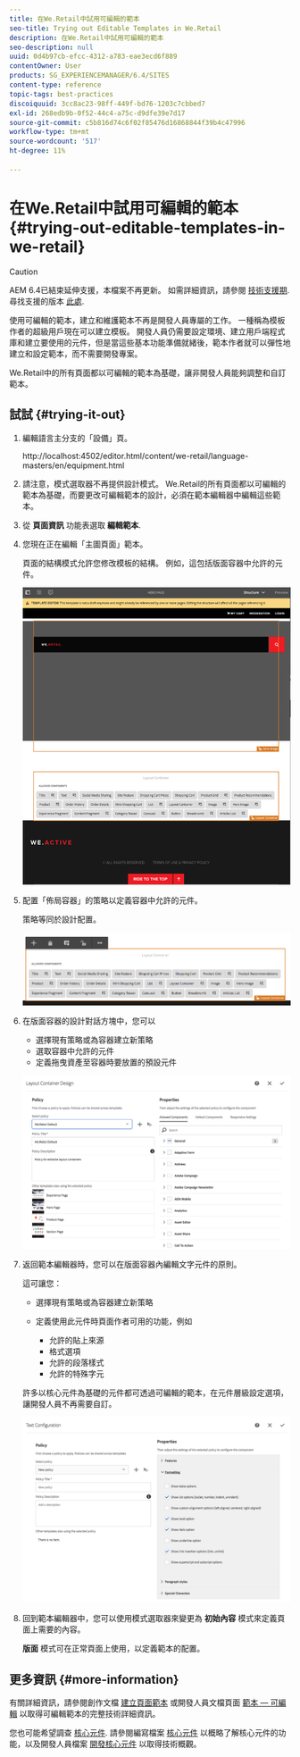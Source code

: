 ```yaml
---
title: 在We.Retail中試用可編輯的範本
seo-title: Trying out Editable Templates in We.Retail
description: 在We.Retail中試用可編輯的範本
seo-description: null
uuid: 0d4b97cb-efcc-4312-a783-eae3ecd6f889
contentOwner: User
products: SG_EXPERIENCEMANAGER/6.4/SITES
content-type: reference
topic-tags: best-practices
discoiquuid: 3cc8ac23-98ff-449f-bd76-1203c7cbbed7
exl-id: 268edb9b-0f52-44c4-a75c-d9dfe39e7d17
source-git-commit: c5b816d74c6f02f85476d16868844f39b4c47996
workflow-type: tm+mt
source-wordcount: '517'
ht-degree: 11%

---
```


# 在We.Retail中試用可編輯的範本{#trying-out-editable-templates-in-we-retail}

>[!CAUTION]
>
>AEM 6.4已結束延伸支援，本檔案不再更新。 如需詳細資訊，請參閱 [技術支援期](https://helpx.adobe.com//tw/support/programs/eol-matrix.html). 尋找支援的版本 [此處](https://experienceleague.adobe.com/docs/).

使用可編輯的範本，建立和維護範本不再是開發人員專屬的工作。 一種稱為模板作者的超級用戶現在可以建立模板。 開發人員仍需要設定環境、建立用戶端程式庫和建立要使用的元件，但是當這些基本功能準備就緒後，範本作者就可以彈性地建立和設定範本，而不需要開發專案。

We.Retail中的所有頁面都以可編輯的範本為基礎，讓非開發人員能夠調整和自訂範本。

## 試試 {#trying-it-out}

1. 編輯語言主分支的「設備」頁。

   http://localhost:4502/editor.html/content/we-retail/language-masters/en/equipment.html

1. 請注意，模式選取器不再提供設計模式。 We.Retail的所有頁面都以可編輯的範本為基礎，而要更改可編輯範本的設計，必須在範本編輯器中編輯這些範本。
1. 從 **頁面資訊** 功能表選取 **編輯範本**.
1. 您現在正在編輯「主圖頁面」範本。

   頁面的結構模式允許您修改模板的結構。 例如，這包括版面容器中允許的元件。

   ![chlimage_1-138](assets/chlimage_1-138.png)

1. 配置「佈局容器」的策略以定義容器中允許的元件。

   策略等同於設計配置。

   ![chlimage_1-139](assets/chlimage_1-139.png)

1. 在版面容器的設計對話方塊中，您可以

   * 選擇現有策略或為容器建立新策略
   * 選取容器中允許的元件
   * 定義拖曳資產至容器時要放置的預設元件

   ![chlimage_1-140](assets/chlimage_1-140.png)

1. 返回範本編輯器時，您可以在版面容器內編輯文字元件的原則。

   這可讓您：

   * 選擇現有策略或為容器建立新策略
   * 定義使用此元件時頁面作者可用的功能，例如

      * 允許的貼上來源
      * 格式選項
      * 允許的段落樣式
      * 允許的特殊字元

   許多以核心元件為基礎的元件都可透過可編輯的範本，在元件層級設定選項，讓開發人員不再需要自訂。

   ![chlimage_1-141](assets/chlimage_1-141.png)

1. 回到範本編輯器中，您可以使用模式選取器來變更為 **初始內容** 模式來定義頁面上需要的內容。

   **版面** 模式可在正常頁面上使用，以定義範本的配置。

## 更多資訊 {#more-information}

有關詳細資訊，請參閱創作文檔 [建立頁面範本](/help/sites-authoring/templates.md) 或開發人員文檔頁面 [範本 — 可編輯](/help/sites-developing/page-templates-editable.md) 以取得可編輯範本的完整技術詳細資訊。

您也可能希望調查 [核心元件](/help/sites-developing/we-retail-core-components.md). 請參閱編寫檔案 [核心元件](https://experienceleague.adobe.com/docs/experience-manager-core-components/using/introduction.html) 以概略了解核心元件的功能，以及開發人員檔案 [開發核心元件](https://helpx.adobe.com/experience-manager/core-components/using/developing.html) 以取得技術概觀。
